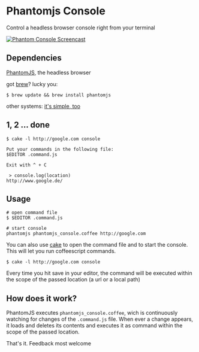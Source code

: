 Phantomjs Console
===================

Control a headless browser console right from your terminal

[![Phantom Console Screencast](http://cloud.github.com/downloads/gr2m/phantomjs-console/phantom-console-screencast.png)](http://cloud.github.com/downloads/gr2m/phantomjs-console/phantom-console-screencast.mov)

Dependencies
--------------

[PhantomJS](https://github.com/ariya/phantomjs), the headless browser

got [brew](https://github.com/mxcl/homebrew)? lucky you:

```
$ brew update && brew install phantomjs
```

other systems: [it's simple, too](http://phantomjs.org/download.html)


1, 2 ... done
---------------

```
$ cake -l http://google.com console

Put your commands in the following file:
$EDITOR .command.js

Exit with ^ + C

 > console.log(location)
http://www.google.de/
```


Usage
-------

```
# open command file
$ $EDITOR .command.js 

# start console
phantomjs phantomjs_console.coffee http://google.com
```

You can also use [cake](http://jashkenas.github.com/coffee-script/documentation/docs/cake.html) to open the command file and to start the console. This will let you run coffeescript commands.

```
$ cake -l http://google.com console
```

Every time you hit save in your editor, the command will be executed within the scope of the passed location (a url or a local path)



How does it work?
-------------------

PhantomJS executes `phantomjs_console.coffee`, wich is continuously watching for changes of the `.command.js` file. When ever a change appears, it loads and deletes its contents and executes it as command within the scope of the passed location.

That's it. Feedback most welcome